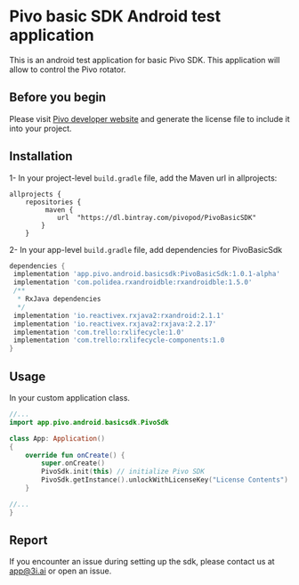 # Pivo basic SDK Android test application

This is an android test application for basic Pivo SDK. This application will allow to control the Pivo rotator.

## Before you begin

Please visit [Pivo developer website](https://developer.pivo.app/) and generate the license file to include it into your project. 

## Installation

1- In your project-level `build.gradle` file, add the Maven url in allprojects:
```
allprojects {
    repositories {
         maven {
            url  "https://dl.bintray.com/pivopod/PivoBasicSDK"
        }
    }
```
2- In your app-level `build.gradle` file, add dependencies for PivoBasicSdk

```groovy
dependencies {
 implementation 'app.pivo.android.basicsdk:PivoBasicSdk:1.0.1-alpha'
 implementation 'com.polidea.rxandroidble:rxandroidble:1.5.0'
 /**
  * RxJava dependencies
  */
 implementation 'io.reactivex.rxjava2:rxandroid:2.1.1'
 implementation 'io.reactivex.rxjava2:rxjava:2.2.17'
 implementation 'com.trello:rxlifecycle:1.0'
 implementation 'com.trello:rxlifecycle-components:1.0
}
```

## Usage

In your custom application class.

```kotlin
//...
import app.pivo.android.basicsdk.PivoSdk

class App: Application()
{
    override fun onCreate() {
        super.onCreate()
        PivoSdk.init(this) // initialize Pivo SDK
        PivoSdk.getInstance().unlockWithLicenseKey("License Contents")
    }

//...
}
```

## Report
If you encounter an issue during setting up the sdk, please contact us at app@3i.ai or open an issue.
